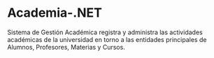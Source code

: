 # Academia-.NET
Sistema de Gestión Académica registra y administra las actividades académicas de la universidad en torno a las entidades principales de Alumnos, Profesores, Materias y Cursos.
